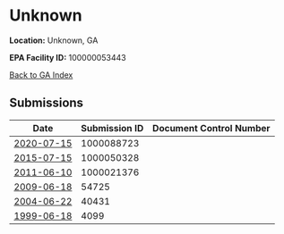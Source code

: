 # Unknown

**Location:** Unknown, GA

**EPA Facility ID:** 100000053443

[Back to GA Index](../../index.md)

## Submissions

| Date | Submission ID | Document Control Number |
|------|--------------|-------------------------|
| [2020-07-15](submissions/1000088723.md) | 1000088723 |  |
| [2015-07-15](submissions/1000050328.md) | 1000050328 |  |
| [2011-06-10](submissions/1000021376.md) | 1000021376 |  |
| [2009-06-18](submissions/54725.md) | 54725 |  |
| [2004-06-22](submissions/40431.md) | 40431 |  |
| [1999-06-18](submissions/4099.md) | 4099 |  |
